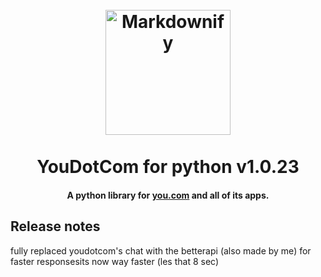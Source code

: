 
<h1 align="center">
  <br>
  <a href="https://github.com/SilkePilon/youdotcom/"><img src="https://github.com/SilkePilon/youdotcom/blob/main/youdotcom.png?raw=true" alt="Markdownify" width="200"></a>
  <br>
  <br>
  YouDotCom for python v1.0.23
  <br>
</h1>

<h4 align="center">A python library for <a href="http://you.com/" target="_blank">you.com</a> and all of its apps.</h4>



<!-- ![screenshot](https://raw.githubusercontent.com/SilkePilon/youdotcom/main/assets/images/YouDotCom.jpg) -->

## Release notes
fully replaced youdotcom's chat with the betterapi (also made by me) for faster responsesits now way faster (les that 8 sec)
